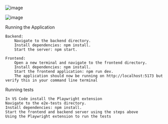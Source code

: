 ![image](https://github.com/joelregiabraham/COMP72070_Section3-Group-3/assets/122996489/10b2a18d-9786-4200-aa7e-53a5cdc82a6d)

![image](https://github.com/joelregiabraham/COMP72070_Section3-Group-3/assets/122996489/1d7c2b2a-8a88-43a3-87d4-a4d5b64d6c07)


Running the Application

    Backend:
        Navigate to the backend directory.
        Install dependencies: npm install.
        Start the server: npm start.

    Frontend:
        Open a new terminal and navigate to the frontend directory.
        Install dependencies: npm install.
        Start the frontend application: npm run dev.
        The application should now be running on http://localhost:5173 but verify this in your command line terminal



Running tests

    In VS Code install the Playwright extension
    Navigate to the e2e-tests directory.
    Install dependencies: npm install.
    Start the frontend and backend server using the steps above
    Using the Playwright extension to run the tests

